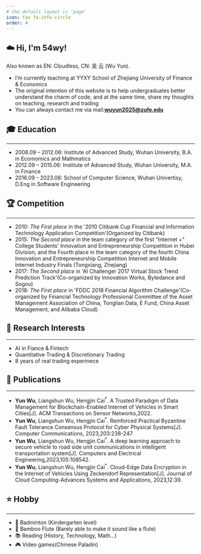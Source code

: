 ```yaml
---
# the default layout is 'page'
icon: fas fa-info-circle
order: 4
---
```



## ☁️ Hi, I'm 54wy!
Also known as EN: Cloudless, CN: 吴 云 (Wu Yun).

- I’m currently teaching at YYXY School of Zhejiang University of Finance & Economics
- The original intention of this website is to help undergraduates better understand the charm of code, and at the same time, share my thoughts on teaching, research and trading
- You can always contact me via mail:**wuyun2025@zufe.edu**


<!-- Education -->
## 🎓 Education
***
- 2008.09 – 2012.06: Institute of Advanced Study, Wuhan University, B.A. in Ecomomics and Mathmatics 
- 2012.09 – 2015.06: Institute of Advanced Study, Wuhan University, M.A. in Finance
- 2016.09 - 2023.08: School of Computer Science, Wuhan Univertisy, D.Eng in Software Engineering


<!-- Competition -->
## 🏆 Competition
***
- 2010: *The First place* in the '2010 Citibank Cup Financial and Information Technology Application Competition'(Organized by Citibank) 
- 2015: *The Second place* in the team category of the first "Internet +" College Students' Innovation and Entrepreneurship Competition in Hubei Division, and the Fourth place in the team category of the fourth China Innovation and Entrepreneurship Competition Internet and Mobile Internet Industry Finals (Tongxiang, Zhejiang)
- 2017: *The Second place* in 'AI Challenger 2017 Virtual Stock Trend Prediction Track'(Co-organized by Innovation Works, Bytedance and Sogou)
- 2018: *The First place* in 'FDDC 2018 Financial Algorithm Challenge'(Co-organized by Financial Technology Professional Committee of the Asset Management Association of China, Tonglian Data, E Fund, China Asset Management, and Alibaba Cloud)


<!-- Research Interests -->
## 🚀 Research Interests
***
- AI in Fiance & Fintech 
- Quantitative Trading & Discretionary Trading
- 8 years of real trading experinece


<!-- Publications -->
## 🏫 Publications
***
- **Yun Wu**, Liangshun Wu, Hengjin Cai<sup>*</sup>. A Trusted Paradigm of Data Management for Blockchain-Enabled Internet of Vehicles in Smart Cities[J]. ACM Transactions on Sensor Networks,2022.
- **Yun Wu**, Liangshun Wu, Hengjin Cai<sup>*</sup>. Reinforced Practical Byzantine Fault Tolerance Consensus Protocol for Cyber Physical Systems[J]. Computer Communications, 2023,203:238-247
- **Yun Wu**, Liangshun Wu, Hengjin Cai<sup>*</sup>. A deep learning approach to secure vehicle to road side unit communications in intelligent transportation system[J]. Computers and Electrical Engineering,2023,105:108542. 
- **Yun Wu**, Liangshun Wu, Hengjin Cai<sup>*</sup>. Cloud-Edge Data Encryption in the Internet of Vehicles Using Zeckendorf Representation[J]. Journal of Cloud Computing-Advances Systems and Applications, 2023,12:39. 


<!-- Hobby -->
## ⭐ Hobby
***
- 🎾 Badminton (Kindergarten level)
- 🪈 Bamboo Flute (Barely able to make it sound like a flute)
- 📚 Reading (History, Technology, Math...)
- 🎮 Video games(Chinese Paladin)